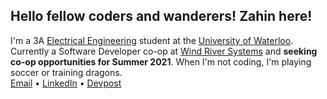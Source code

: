 ## Hello fellow coders and wanderers! Zahin here!
I'm a 3A [Electrical Engineering](https://i.kym-cdn.com/photos/images/original/001/890/988/b2f.jpg) student at the [University of Waterloo](https://i.redd.it/tdl8a93guj201.jpg). Currently a Software Developer co-op at [Wind River Systems](https://www.windriver.com) and **seeking co-op opportunities for Summer 2021**. When I'm not coding, I'm playing soccer or training dragons.  
[Email](mailto:zm2zaman@uwaterloo.ca) • [LinkedIn](https://www.linkedin.com/in/zahin-zaman/) • [Devpost](https://devpost.com/alvii147)
